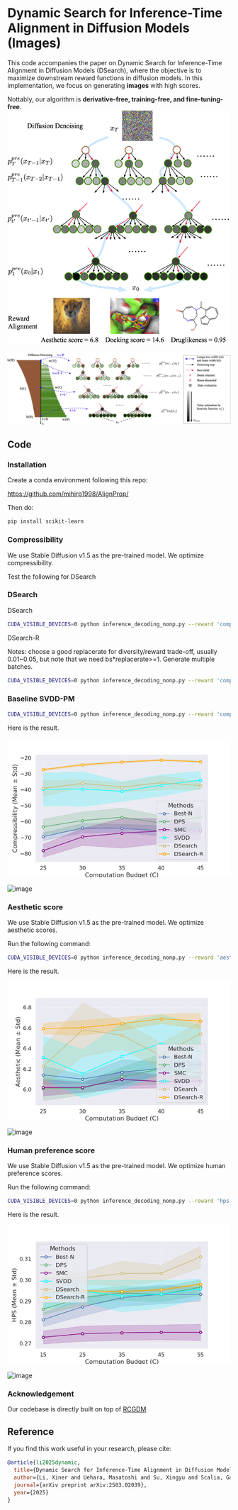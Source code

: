 
# Dynamic Search for Inference-Time Alignment in Diffusion Models (Images)

This code accompanies the paper on Dynamic Search for Inference-Time Alignment in Diffusion Models (DSearch), where the objective is to maximize downstream reward functions in diffusion models. In this implementation, we focus on generating **images** with high scores.  

Nottably, our algorithm is **derivative-free, training-free, and fine-tuning-free**.  
![image](./media/ddes_intro.png)

![image](./media/ddes.png)

## Code

### Installation

Create a conda environment following this repo:

https://github.com/mihirp1998/AlignProp/

Then do:
```bash 
pip install scikit-learn
```

### Compressibility  

We use Stable Diffusion v1.5 as the pre-trained model. We optimize compressibility.  

Test the following for DSearch

### DSearch

DSearch 
```bash
CUDA_VISIBLE_DEVICES=0 python inference_decoding_nonp.py --reward 'compressibility' --bs 12 --num_images 12 --duplicate_size 5 --variant PM --w 5 --search_schudule exponential --drop_schudule exponential --oversamplerate 5
```
DSearch-R

Notes: choose a good replacerate for diversity/reward trade-off, usually 0.01~0.05, but note that we need bs*replacerate>=1. Generate multiple batches.
```bash
CUDA_VISIBLE_DEVICES=0 python inference_decoding_nonp.py --reward 'compressibility' --bs 34 --num_images 204 --duplicate_size 5 --variant PM --w 5 --search_schudule exponential --replacerate 0.03
```

### Baseline SVDD-PM

```bash
CUDA_VISIBLE_DEVICES=0 python inference_decoding_nonp.py --reward 'compressibility' --bs 12 --num_images 12 --duplicate_size 20 --variant PM
```

Here is the result.   

![image](./media/comp_trend.png) 


![image](./media/comp_grid_app.png) 

### Aesthetic score  

We use Stable Diffusion v1.5 as the pre-trained model. We optimize aesthetic scores.  

Run the following command:  

```bash
CUDA_VISIBLE_DEVICES=0 python inference_decoding_nonp.py --reward 'aesthetic' --bs 12 --num_images 12 --duplicate_size 5 --variant PM --w 5 --search_schudule exponential --drop_schudule exponential --oversamplerate 5
```

Here is the result.  

![image](./media/aes_trend.png)

![image](./media/aes_grid_app.png)

### Human preference score  

We use Stable Diffusion v1.5 as the pre-trained model. We optimize human preference scores.  

Run the following command:  

```bash
CUDA_VISIBLE_DEVICES=0 python inference_decoding_nonp.py --reward 'hps' --bs 12 --num_images 12 --duplicate_size 5 --variant PM --w 6 --search_schudule exponential --drop_schudule exponential --oversamplerate 5
```

Here is the result.  

![image](./media/HPS-c-plot.png)

![image](./media/hps_grid.png)

### Acknowledgement  

Our codebase is directly built on top of [RCGDM](https://github.com/Kaffaljidhmah2/RCGDM)  

## Reference  

If you find this work useful in your research, please cite:

```bibtex
@article{li2025dynamic,
  title={Dynamic Search for Inference-Time Alignment in Diffusion Models},
  author={Li, Xiner and Uehara, Masatoshi and Su, Xingyu and Scalia, Gabriele and Biancalani, Tommaso and Regev, Aviv and Levine, Sergey and Ji, Shuiwang},
  journal={arXiv preprint arXiv:2503.02039},
  year={2025}
}
```  
